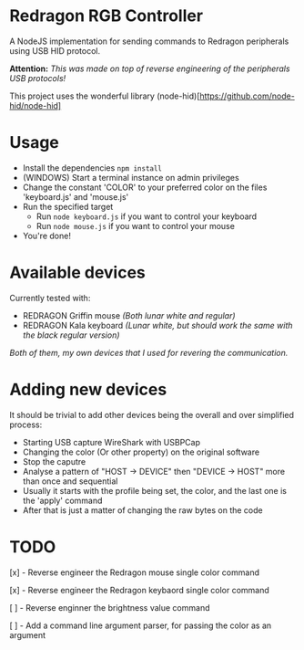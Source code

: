 # Redragon RGB Controller
A NodeJS implementation for sending commands to Redragon peripherals using USB HID protocol.

**Attention:** *This was made on top of reverse engineering of the peripherals USB protocols!*

This project uses the wonderful library (node-hid)[https://github.com/node-hid/node-hid]

# Usage
- Install the dependencies `npm install`
- (WINDOWS) Start a terminal instance on admin privileges
- Change the constant 'COLOR' to your preferred color on the files 'keyboard.js' and 'mouse.js'
- Run the specified target
    - Run `node keyboard.js` if you want to control your keyboard
    - Run `node mouse.js` if you want to control your mouse
- You're done!

# Available devices
Currently tested with:
- REDRAGON Griffin mouse *(Both lunar white and regular)*
- REDRAGON Kala keyboard *(Lunar white, but should work the same with the black regular version)*

*Both of them, my own devices that I used for revering the communication.*

# Adding new devices
It should be trivial to add other devices being the overall and over simplified process:
- Starting USB capture WireShark with USBPCap
- Changing the color (Or other property) on the original software
- Stop the caputre
- Analyse a pattern of "HOST -> DEVICE" then "DEVICE -> HOST" more than once and sequential
- Usually it starts with the profile being set, the color, and the last one is the 'apply' command
- After that is just a matter of changing the raw bytes on the code

# TODO
[x] - Reverse engineer the Redragon mouse single color command

[x] - Reverse engineer the Redragon keybaord single color command

[ ] - Reverse enginner the brightness value command

[ ] - Add a command line argument parser, for passing the color as an argument
